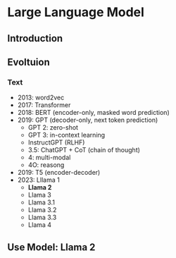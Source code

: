 # Large Language Model 


## Introduction 


## Evoltuion 
### Text 
- 2013: word2vec 
- 2017: Transformer 
- 2018: BERT (encoder-only, masked word prediction) 
- 2019: GPT (decoder-only, next token prediction)
    - GPT 2: zero-shot 
    - GPT 3: in-context learning
    - InstructGPT (RLHF)
    - 3.5: ChatGPT + CoT (chain of thought)
    - 4: multi-modal 
    - 4O: reasong
- 2019: T5 (encoder-decoder)
- 2023: Lllama 1
    - **Llama 2**
    - Llama 3
    - Llama 3.1
    - Llama 3.2
    - Llama 3.3
    - Llama 4


## Use Model: Llama 2
